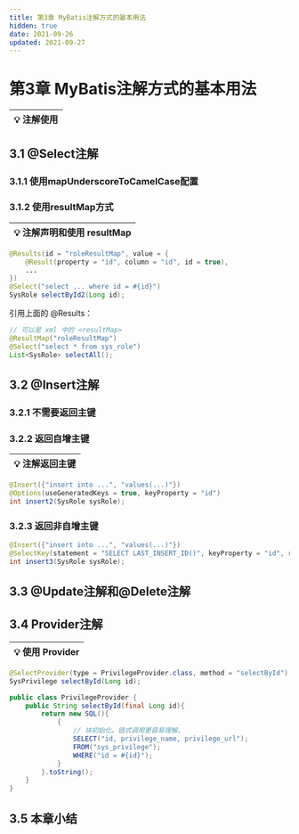 ```yaml
---
title: 第3章 MyBatis注解方式的基本用法
hidden: true
date: 2021-09-26
updated: 2021-09-27
---
```


# 第3章 MyBatis注解方式的基本用法

| 💡 **注解使用** |
| -------------- |

## 3.1 @Select注解

### 3.1.1 使用mapUnderscoreToCamelCase配置

### 3.1.2 使用resultMap方式

| 💡 **注解声明和使用 resultMap** |
| ------------------------------ |

```java
@Results(id = "roleResultMap", value = {
    @Result(property = "id", column = "id", id = true),
    ...
})
@Select("select ... where id = #{id}")
SysRole selectById2(Long id);
```

引用上面的 @Results：

```java
// 可以是 xml 中的 <resultMap>
@ResultMap("roleResultMap")
@Select("select * from sys_role")
List<SysRole> selectAll();
```

## 3.2 @Insert注解

### 3.2.1 不需要返回主键

### 3.2.2 返回自增主键

| 💡 **注解返回主键** |
| ------------------ |

```java
@Insert({"insert into ...", "values(...)"})
@Options(useGeneratedKeys = true, keyProperty = "id")
int insert2(SysRole sysRole);
```

### 3.2.3 返回非自增主键

```java
@Insert({"insert into ...", "values(...)"})
@SelectKey(statement = "SELECT LAST_INSERT_ID()", keyProperty = "id", resultType = Long.class, before = false)
int insert3(SysRole sysRole);
```

## 3.3 @Update注解和@Delete注解

## 3.4 Provider注解

| 💡 **使用 Provider** |
| ------------------- |

```java
@SelectProvider(type = PrivilegeProvider.class, method = "selectById")
SysPrivilege selectById(Long id);

public class PrivilegeProvider {
    public String selectById(final Long id){
        return new SQL(){
            {
                // 块初始化。链式调用更容易理解。
                SELECT("id, privilege_name, privilege_url");
                FROM("sys_privilege");
                WHERE("id = #{id}");
            }
        }.toString();
    }
}
```

## 3.5 本章小结
